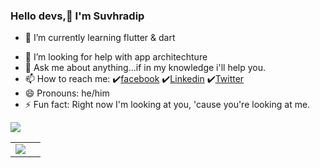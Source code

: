 ### Hello devs,👋 I'm Suvhradip

<!--
- 🔭 I’m currently working on ... -->
- 🌱 I’m currently learning flutter & dart 
<!-- - 👯 I’m looking to collaborate on ... -->
- 🤔 I’m looking for help with app architechture
- 💬 Ask me about anything...if in my knowledge i'll help you.
- 📫 How to reach me: ✔️[facebook](https://www.facebook.com/sayan.mondal.9843499?ref=bookmarks) ✔️[Linkedin](https://www.linkedin.com/in/sayan-mondal-736971170/) ✔️[Twitter](https://twitter.com/SayanMo117)
- 😄 Pronouns: he/him
- ⚡ Fun fact: Right now I'm looking at you, 'cause you're looking at me. 

<img src= "https://github-readme-stats.vercel.app/api?username=iamsuvhro&&show_icons=true&title_color=578212&icon_color=60950d&text_color=225b2d&bg_color=a2de96">

<table>
    <tr>
        <td>
<a href="https://github.com/sayanmondal31">
  <img align="center" src="https://github-readme-stats.vercel.app/api/top-langs/?username=iamsuvhro&count_private=true&theme=dark&show_icons=true&hide_langs_below=1" />
          </td>
        <td rowspan=2>
</table>
